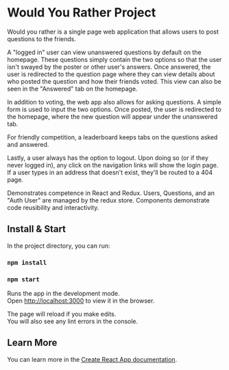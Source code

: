 # Would You Rather Project
Would you rather is a single page web application that allows users to post questions to the friends.

A "logged in" user can view unanswered questions by default on the homepage. These questions simply contain the two options so that the user isn't swayed by the poster or other user's answers. Once answered, the user is redirected to the question page where they can view details about who posted the question and how their friends voted. This view can also be seen in the "Answered" tab on the homepage.

In addition to voting, the web app also allows for asking questions. A simple form is used to input the two options. Once posted, the user is redirected to the homepage, where the new question will appear under the unanswered tab.

For friendly competition, a leaderboard keeps tabs on the questions asked and answered.

Lastly, a user always has the option to logout. Upon doing so (or if they never logged in), any click on the navigation links will show the login page. If a user types in an address that doesn't exist, they'll be routed to a 404 page.

Demonstrates competence in React and Redux. Users, Questions, and an "Auth User" are managed by the redux store. Components demonstrate code reusibility and interactivity.

## Install & Start

In the project directory, you can run:

### `npm install`

### `npm start`

Runs the app in the development mode.<br />
Open [http://localhost:3000](http://localhost:3000) to view it in the browser.

The page will reload if you make edits.<br />
You will also see any lint errors in the console.

## Learn More

You can learn more in the [Create React App documentation](https://facebook.github.io/create-react-app/docs/getting-started).


